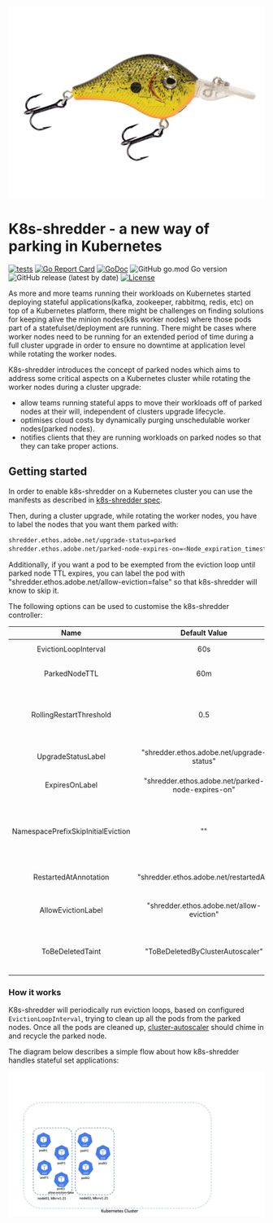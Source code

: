 ![K8s-Shredder project](docs/k8s-shredder_logo.jpg)

[comment]: <> (<img src="docs/k8s-shredder_logo.jpg" alt="K8s-Shredder project" width="50%" height="50%"/>)

# K8s-shredder - a new way of parking in Kubernetes

[![tests](https://github.com/adobe/k8s-shredder/actions/workflows/ci.yml/badge.svg)](https://github.com/adobe/k8s-shredder/actions/workflows/ci.yml)
[![Go Report Card](https://goreportcard.com/badge/github.com/adobe/k8s-shredder)](https://goreportcard.com/report/github.com/adobe/k8s-shredder)
[![GoDoc](https://pkg.go.dev/badge/github.com/adobe/k8s-shredder?status.svg)](https://pkg.go.dev/github.com/adobe/k8s-shredder?tab=doc)
![GitHub go.mod Go version](https://img.shields.io/github/go-mod/go-version/adobe/k8s-shredder)
![GitHub release (latest by date)](https://img.shields.io/github/v/release/adobe/k8s-shredder)
[![License](https://img.shields.io/badge/License-Apache_2.0-blue.svg)](https://opensource.org/licenses/Apache-2.0)

As more and more teams running their workloads on Kubernetes started deploying stateful applications(kafka, zookeeper, 
rabbitmq, redis, etc) on top of a Kubernetes platform, there might be challenges on finding solutions for keeping alive the minion 
nodes(k8s worker nodes) where those pods part of a statefulset/deployment are running. 
There might be cases where worker nodes need to be running for an extended period of time during a full cluster upgrade in order to 
ensure no downtime at application level while rotating the worker nodes.

K8s-shredder introduces the concept of parked nodes which aims to address some critical aspects on a Kubernetes cluster while 
rotating the worker nodes during a cluster upgrade:

- allow teams running stateful apps to move their workloads off of parked nodes at their will, independent of clusters upgrade
lifecycle.
- optimises cloud costs by dynamically purging unschedulable worker nodes(parked nodes).
- notifies clients that they are running workloads on parked nodes so that they can take proper actions.


## Getting started

In order to enable k8s-shredder on a Kubernetes cluster you can use the manifests as described in [k8s-shredder spec](
internal/testing/k8s-shredder.yaml).

Then, during a cluster upgrade, while rotating the worker nodes, you have to label the nodes that you want them parked with:
```bash
shredder.ethos.adobe.net/upgrade-status=parked
shredder.ethos.adobe.net/parked-node-expires-on=<Node_expiration_timestamp>
```

Additionally, if you want a pod to be exempted from the eviction loop until parked node TTL expires, you can label the pod with
"shredder.ethos.adobe.net/allow-eviction=false" so that k8s-shredder will know to skip it.

The following options can be used to customise the k8s-shredder controller:

|                Name                |                   Default Value                   |                                                            Description                                                            |
|:----------------------------------:|:-------------------------------------------------:|:---------------------------------------------------------------------------------------------------------------------------------:|
|        EvictionLoopInterval        |                        60s                        |                                            How often to run the eviction loop process                                             |
|           ParkedNodeTTL            |                        60m                        |                                 Time a node can be parked before starting force eviction process                                  |
|      RollingRestartThreshold       |                        0.5                        |               How much time(percentage) should pass from ParkedNodeTTL before starting the rollout restart process                |
|         UpgradeStatusLabel         |     "shredder.ethos.adobe.net/upgrade-status"     |                                            Label used for the identifying parked nodes                                            |
|           ExpiresOnLabel           | "shredder.ethos.adobe.net/parked-node-expires-on" |                                        Label used for identifying the TTL for parked nodes                                        |
| NamespacePrefixSkipInitialEviction |                        ""                         | For pods in namespaces having this prefix proceed directly with a rollout restart without waiting for the RollingRestartThreshold |
|       RestartedAtAnnotation        |      "shredder.ethos.adobe.net/restartedAt"       |                               Annotation name used to mark a controller object for rollout restart                                |
|         AllowEvictionLabel         |     "shredder.ethos.adobe.net/allow-eviction"     |                        Label used for skipping evicting pods that have explicitly set this label on false                         |
|          ToBeDeletedTaint          |         "ToBeDeletedByClusterAutoscaler"          |               Node taint used for skipping a subset of parked nodes that are already handled by cluster-autoscaler                |


### How it works

K8s-shredder will periodically run eviction loops, based on configured `EvictionLoopInterval`, trying to clean up all the pods from
the parked nodes. Once all the pods are cleaned up, [cluster-autoscaler](
https://github.com/kubernetes/autoscaler/tree/master/cluster-autoscaler) should chime in and recycle the parked node.

The diagram below describes a simple flow about how k8s-shredder handles stateful set applications:

<img src="docs/k8s-shredder.gif" alt="K8s-Shredder project"/>
